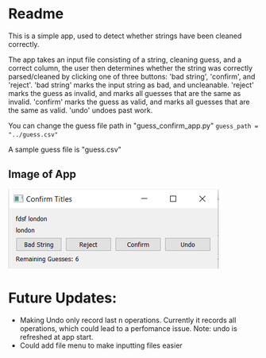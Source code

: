 # Readme

This is a simple app, used to detect whether strings have been cleaned correctly.

The app takes an input file consisting of a string, cleaning guess, and a correct column,
the user then determines whether the string was correctly parsed/cleaned by clicking one of three
buttons: 'bad string', 'confirm', and 'reject'. 'bad string' marks the input string as bad, and
uncleanable. 'reject' marks the guess as invalid, and marks all guesses that are the same as invalid.
'confirm' marks the guess as valid, and marks all guesses that are the same as valid. 'undo' undoes
past work.

You can change the guess file path in "guess_confirm_app.py" 
`guess_path = "../guess.csv"`

A sample guess file is "guess.csv"

## Image of App
![The App](app_image.png "App Image")

# Future Updates:
* Making Undo only record last n operations. Currently it records all operations, which could
lead to a perfomance issue. Note: undo is refreshed at app start.
* Could add file menu to make inputting files easier